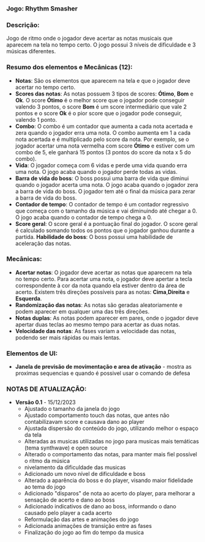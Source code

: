 ### Jogo: Rhythm Smasher

### Descrição:
Jogo de ritmo onde o jogador deve acertar as notas musicais que aparecem na tela no tempo certo. O jogo possui 3 níveis de dificuldade e 3 músicas diferentes.

### Resumo dos elementos e Mecânicas (12):
- **Notas**: São os elementos que aparecem na tela e que o jogador deve acertar no tempo certo.
- **Scores das notas**: As notas possuem 3 tipos de scores: **Ótimo**, **Bom** e **Ok**. O score **Ótimo** é o melhor score que o jogador pode conseguir valendo 3 pontos, o score **Bom** é um score intermediário que vale 2 pontos e o score **Ok** é o pior score que o jogador pode conseguir, valendo 1 ponto.
- **Combo**: O combo é um contador que aumenta a cada nota acertada e zera quando o jogador erra uma nota. O combo aumenta em 1 a cada nota acertada e é multiplicado pelo score da nota. Por exemplo, se o jogador acertar uma nota vermelha com score **Ótimo** e estiver com um combo de 5, ele ganhará 15 pontos (3 pontos do score da nota x 5 do combo).
- **Vida**: O jogador começa com 6 vidas e perde uma vida quando erra uma nota. O jogo acaba quando o jogador perde todas as vidas.
- **Barra de vida do boss**: O boss possui uma barra de vida que diminui quando o jogador acerta uma nota. O jogo acaba quando o jogador zera a barra de vida do boss. O jogador tem até o final da música para zerar a barra de vida do boss.
- **Contador de tempo**: O contador de tempo é um contador regressivo que começa com o tamanho da música e vai diminuindo até chegar a 0. O jogo acaba quando o contador de tempo chega a 0.
- **Score geral**: O score geral é a pontuação final do jogador. O score geral é calculado somando todos os pontos que o jogador ganhou durante a partida.
**Habilidade do boss**: O boss possui uma habilidade de aceleração das notas.

### Mecânicas:
- **Acertar notas**: O jogador deve acertar as notas que aparecem na tela no tempo certo. Para acertar uma nota, o jogador deve apertar a tecla correspondente à cor da nota quando ela estiver dentro da área de acerto. Existem três direções possíveis para as notas: **Cima**,**Direita** e **Esquerda**.
- **Randomização das notas**: As notas são geradas aleatoriamente e podem aparecer em qualquer uma das três direções.
- **Notas duplas**: As notas podem aparecer em pares, onde o jogador deve apertar duas teclas ao mesmo tempo para acertar as duas notas.
- **Velocidade das notas**: As fases variam a velocidade das notas, podendo ser mais rápidas ou mais lentas.


### Elementos de UI:
- **Janela de previsão de movimentação e area de ativação** -  mostra as
proximas sequencias e quando é possivel usar o comando de defesa



### NOTAS DE ATUALIZAÇÃO:
- **Versão 0.1** - 15/12/2023
  - Ajustado o tamanho da janela do jogo
  - Ajustado comportamento touch das notas, que antes não contabilizavam score e causava dano ao player
  - Ajustada dispersão do conteúdo do jogo, utilizando melhor o espaço da tela
  - Alteradas as musicas utilizadas no jogo para musicas mais temáticas (tema synthwave) e open source
  - Alterado o comportamento das notas,  para manter mais fiel possível o ritmo da música
  - nivelamento da dificuldade das musicas
  - Adicionado um novo nível de dificuldade e boss
  - Alterado a aparência do boss e do player, visando maior fidelidade ao tema do jogo
  - Adicionado "disparos" de nota ao acerto do player, para melhorar a sensação de acerto e dano ao boss
  - Adicionado indicativos de dano ao boss, informando o dano causado pelo player a cada acerto
  - Reformulação das artes e animações do jogo
  - Adicionada animações de transição entre as fases
  - Finalização do jogo ao fim do tempo da musica
  
